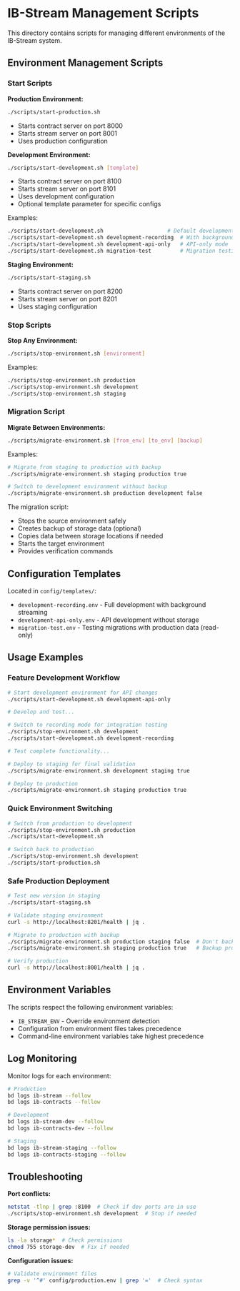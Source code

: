 # IB-Stream Management Scripts

This directory contains scripts for managing different environments of the IB-Stream system.

## Environment Management Scripts

### Start Scripts

**Production Environment:**
```bash
./scripts/start-production.sh
```
- Starts contract server on port 8000
- Starts stream server on port 8001  
- Uses production configuration

**Development Environment:**
```bash
./scripts/start-development.sh [template]
```
- Starts contract server on port 8100
- Starts stream server on port 8101
- Uses development configuration
- Optional template parameter for specific configs

Examples:
```bash
./scripts/start-development.sh                    # Default development config
./scripts/start-development.sh development-recording  # With background streaming
./scripts/start-development.sh development-api-only   # API-only mode
./scripts/start-development.sh migration-test         # Migration testing
```

**Staging Environment:**
```bash
./scripts/start-staging.sh
```
- Starts contract server on port 8200
- Starts stream server on port 8201
- Uses staging configuration

### Stop Scripts

**Stop Any Environment:**
```bash
./scripts/stop-environment.sh [environment]
```

Examples:
```bash
./scripts/stop-environment.sh production
./scripts/stop-environment.sh development  
./scripts/stop-environment.sh staging
```

### Migration Script

**Migrate Between Environments:**
```bash
./scripts/migrate-environment.sh [from_env] [to_env] [backup]
```

Examples:
```bash
# Migrate from staging to production with backup
./scripts/migrate-environment.sh staging production true

# Switch to development environment without backup
./scripts/migrate-environment.sh production development false
```

The migration script:
- Stops the source environment safely
- Creates backup of storage data (optional)
- Copies data between storage locations if needed
- Starts the target environment
- Provides verification commands

## Configuration Templates

Located in `config/templates/`:

- `development-recording.env` - Full development with background streaming
- `development-api-only.env` - API development without storage
- `migration-test.env` - Testing migrations with production data (read-only)

## Usage Examples

### Feature Development Workflow

```bash
# Start development environment for API changes
./scripts/start-development.sh development-api-only

# Develop and test...

# Switch to recording mode for integration testing
./scripts/stop-environment.sh development
./scripts/start-development.sh development-recording

# Test complete functionality...

# Deploy to staging for final validation
./scripts/migrate-environment.sh development staging true

# Deploy to production
./scripts/migrate-environment.sh staging production true
```

### Quick Environment Switching

```bash
# Switch from production to development
./scripts/stop-environment.sh production
./scripts/start-development.sh

# Switch back to production
./scripts/stop-environment.sh development  
./scripts/start-production.sh
```

### Safe Production Deployment

```bash
# Test new version in staging
./scripts/start-staging.sh

# Validate staging environment
curl -s http://localhost:8201/health | jq .

# Migrate to production with backup
./scripts/migrate-environment.sh production staging false  # Don't backup to staging
./scripts/migrate-environment.sh staging production true   # Backup production

# Verify production
curl -s http://localhost:8001/health | jq .
```

## Environment Variables

The scripts respect the following environment variables:

- `IB_STREAM_ENV` - Override environment detection
- Configuration from environment files takes precedence
- Command-line environment variables take highest precedence

## Log Monitoring

Monitor logs for each environment:

```bash
# Production
bd logs ib-stream --follow
bd logs ib-contracts --follow

# Development  
bd logs ib-stream-dev --follow
bd logs ib-contracts-dev --follow

# Staging
bd logs ib-stream-staging --follow
bd logs ib-contracts-staging --follow
```

## Troubleshooting

**Port conflicts:**
```bash
netstat -tlnp | grep :8100  # Check if dev ports are in use
./scripts/stop-environment.sh development  # Stop if needed
```

**Storage permission issues:**
```bash
ls -la storage*  # Check permissions
chmod 755 storage-dev  # Fix if needed
```

**Configuration issues:**
```bash
# Validate environment files
grep -v '^#' config/production.env | grep '='  # Check syntax
```